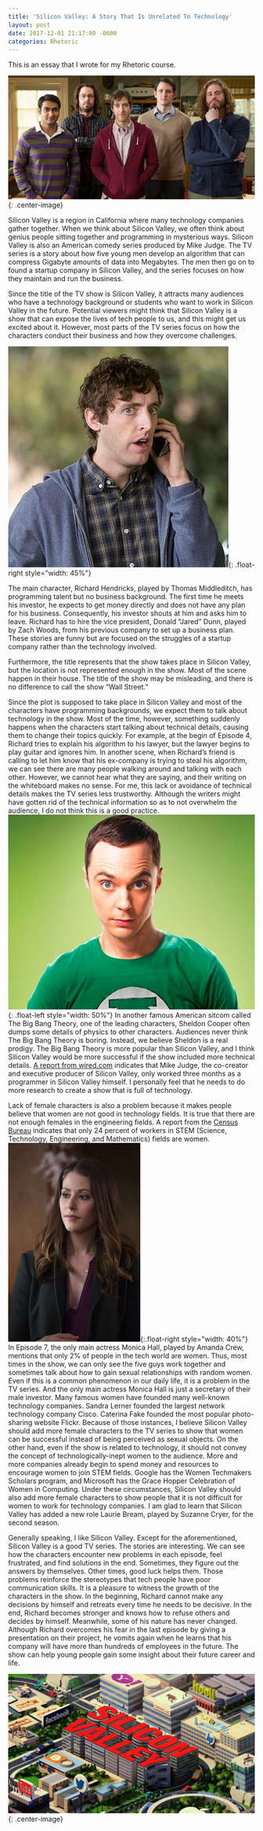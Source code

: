 ```yaml
---
title: 'Silicon Valley: A Story That Is Unrelated To Technology'
layout: post
date: 2017-12-01 21:17:00 -0600
categories: Rhetoric
---
```


This is an essay that I wrote for my Rhetoric course.

![Silicon Valley](/assets/201712/SiliconValley.jpg){: .center-image}

Silicon Valley is a region in California where many technology companies gather together. When we think about Silicon Valley, we often think about genius people sitting together and programming in mysterious ways. Silicon Valley is also an American comedy series produced by Mike Judge. The TV series is a story about how five young men develop an algorithm that can compress Gigabyte amounts of data into Megabytes. The men then go on to found a startup company in Silicon Valley, and the series focuses on how they maintain and run the business.

Since the title of the TV show is Silicon Valley, it attracts many audiences who have a technology background or students who want to work in Silicon Valley in the future. Potential viewers might think that Silicon Valley is a show that can expose the lives of tech people to us, and this might get us excited about it. However, most parts of the TV series focus on how the characters conduct their business and how they overcome challenges.

![Richard Hendricks](/assets/201712/SiliconValleyRichard.jpg){: .float-right style="width: 45%"}

The main character, Richard Hendricks, played by Thomas Middleditch, has programming talent but no business background. The first time he meets his investor, he expects to get money directly and does not have any plan for his business. Consequently, his investor shouts at him and asks him to leave. Richard has to hire the vice president, Donald “Jared” Dunn, played by Zach Woods, from his previous company to set up a business plan. These stories are funny but are focused on the struggles of a startup company rather than the technology involved.

Furthermore, the title represents that the show takes place in Silicon Valley, but the location is not represented enough in the show. Most of the scene happen in their house. The title of the show may be misleading, and there is no difference to call the show “Wall Street.”

Since the plot is supposed to take place in Silicon Valley and most of the characters have programming backgrounds, we expect them to talk about technology in the show. Most of the time, however, something suddenly happens when the characters start talking about technical details, causing them to change their topics quickly. For example, at the begin of Episode 4, Richard tries to explain his algorithm to his lawyer, but the lawyer begins to play guitar and ignores him. In another scene, when Richard’s friend is calling to let him know that his ex-company is trying to steal his algorithm, we can see there are many people walking around and talking with each other. However, we cannot hear what they are saying, and their writing on the whiteboard makes no sense. For me, this lack or avoidance of technical details makes the TV series less trustworthy. Although the writers might have gotten rid of the technical information so as to not overwhelm the audience, I do not think this is a good practice. ![Sheldon Cooper](/assets/201712/TheBigBangTheorySheldon.jpeg){: .float-left style="width: 50%"} In another famous American sitcom called The Big Bang Theory, one of the leading characters, Sheldon Cooper often dumps some details of physics to other characters. Audiences never think The Big Bang Theory is boring. Instead, we believe Sheldon is a real prodigy. The Big Bang Theory is more popular than Silicon Valley, and I think Silicon Valley would be more successful if the show included more technical details. [A report from wired.com](https://www.wired.com/2014/04/mike-judge-silicon-valley/) indicates that Mike Judge, the co-creator and executive producer of Silicon Valley, only worked three months as a programmer in Silicon Valley himself. I personally feel that he needs to do more research to create a show that is full of technology.

Lack of female characters is also a problem because it makes people believe that women are not good in technology fields. It is true that there are not enough females in the engineering fields. A report from the [Census Bureau](https://en.wikipedia.org/wiki/Women_in_STEM_fields) indicates that only 24 percent of workers in STEM (Science, Technology, Engineering, and Mathematics) fields are women. ![Monica Hall](/assets/201712/SiliconValleyMonica.jpg){:.float-right style="width: 40%"} In Episode 7, the only main actress Monica Hall, played by Amanda Crew, mentions that only 2% of people in the tech world are women. Thus, most times in the show, we can only see the five guys work together and sometimes talk about how to gain sexual relationships with random women. Even if this is a common phenomenon in our daily life, it is a problem in the TV series. And the only main actress Monica Hall is just a secretary of their male investor. Many famous women have founded many well-known technology companies. Sandra Lerner founded the largest network technology company Cisco. Caterina Fake founded the most popular photo-sharing website Flickr. Because of those instances, I believe Silicon Valley should add more female characters to the TV series to show that women can be successful instead of being perceived as sexual objects. On the other hand, even if the show is related to technology, it should not convey the concept of technologically-inept women to the audience. More and more companies already begin to spend money and resources to encourage women to join STEM fields. Google has the Women Techmakers Scholars program, and Microsoft has the Grace Hopper Celebration of Women in Computing. Under these circumstances, Silicon Valley should also add more female characters to show people that it is not difficult for women to work for technology companies. I am glad to learn that Silicon Valley has added a new role Laurie Bream, played by Suzanne Cryer, for the second season.

Generally speaking, I like Silicon Valley. Except for the aforementioned, Silicon Valley is a good TV series. The stories are interesting. We can see how the characters encounter new problems in each episode, feel frustrated, and find solutions in the end. Sometimes, they figure out the answers by themselves. Other times, good luck helps them. Those problems reinforce the stereotypes that tech people have poor communication skills. It is a pleasure to witness the growth of the characters in the show. In the beginning, Richard cannot make any decisions by himself and retreats every time he needs to be decisive. In the end, Richard becomes stronger and knows how to refuse others and decides by himself. Meanwhile, some of his nature has never changed. Although Richard overcomes his fear in the last episode by giving a presentation on their project, he vomits again when he learns that his company will have more than hundreds of employees in the future. The show can help young people gain some insight about their future career and life.

![Silicon Valley Logo](/assets/201712/SiliconValleyLogo.jpeg){: .center-image}